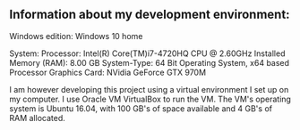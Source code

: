 ## Information about my development environment:

Windows edition:
  Windows 10 home

System:
  Processor: Intel(R) Core(TM)i7-4720HQ CPU @ 2.60GHz
  Installed Memory (RAM): 8.00 GB
  System-Type: 64 Bit Operating System, x64 based Processor
  Graphics Card: NVidia GeForce GTX 970M

I am however developing this project using a virtual environment I set up on
my computer. I use Oracle VM VirtualBox to run the VM. The VM's operating system
is Ubuntu 16.04, with 100 GB's of space available and 4 GB's of RAM allocated.

